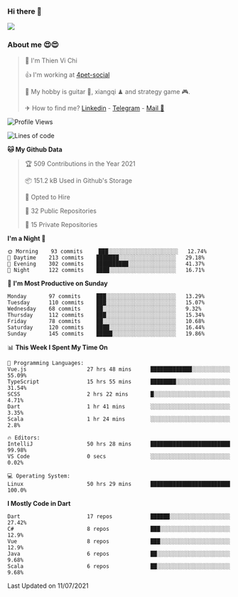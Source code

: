 ### Hi there 👋
![](https://media1.tenor.com/images/9aa4aee77151757a310fcdb4b8fd2a0a/tenor.gif?itemid=12671405)

### About me 😍😍

> 🙎 I'm Thien Vi Chi
> 
> 👍 I'm working at [4pet-social](https://github.com/4pet-social)
>
> 🥞 My hobby is guitar 🎸, xiangqi ♟ and strategy game 🎮.
> 
> ✈ How to find me? [Linkedin](https://www.linkedin.com/in/tvc12/) - [Telegram](https://t.me/yeutham212) - [Mail 📧](mailto:meomeocf98@gmail.com)
> 

<!--START_SECTION:waka-->
![Profile Views](http://img.shields.io/badge/Profile%20Views-7-blue)

![Lines of code](https://img.shields.io/badge/From%20Hello%20World%20I%27ve%20Written-745135%20lines%20of%20code-blue)

**🐱 My Github Data** 

> 🏆 509 Contributions in the Year 2021
 > 
> 📦 151.2 kB Used in Github's Storage 
 > 
> 💼 Opted to Hire
 > 
> 📜 32 Public Repositories 
 > 
> 🔑 15 Private Repositories  
 > 
**I'm a Night 🦉** 

```text
🌞 Morning    93 commits     ███░░░░░░░░░░░░░░░░░░░░░░   12.74% 
🌆 Daytime    213 commits    ███████░░░░░░░░░░░░░░░░░░   29.18% 
🌃 Evening    302 commits    ██████████░░░░░░░░░░░░░░░   41.37% 
🌙 Night      122 commits    ████░░░░░░░░░░░░░░░░░░░░░   16.71%

```
📅 **I'm Most Productive on Sunday** 

```text
Monday       97 commits     ███░░░░░░░░░░░░░░░░░░░░░░   13.29% 
Tuesday      110 commits    ███░░░░░░░░░░░░░░░░░░░░░░   15.07% 
Wednesday    68 commits     ██░░░░░░░░░░░░░░░░░░░░░░░   9.32% 
Thursday     112 commits    ███░░░░░░░░░░░░░░░░░░░░░░   15.34% 
Friday       78 commits     ██░░░░░░░░░░░░░░░░░░░░░░░   10.68% 
Saturday     120 commits    ████░░░░░░░░░░░░░░░░░░░░░   16.44% 
Sunday       145 commits    █████░░░░░░░░░░░░░░░░░░░░   19.86%

```


📊 **This Week I Spent My Time On** 

```text
💬 Programming Languages: 
Vue.js                   27 hrs 48 mins      █████████████░░░░░░░░░░░░   55.09% 
TypeScript               15 hrs 55 mins      ████████░░░░░░░░░░░░░░░░░   31.54% 
SCSS                     2 hrs 22 mins       █░░░░░░░░░░░░░░░░░░░░░░░░   4.71% 
Dart                     1 hr 41 mins        ░░░░░░░░░░░░░░░░░░░░░░░░░   3.35% 
Scala                    1 hr 24 mins        ░░░░░░░░░░░░░░░░░░░░░░░░░   2.8%

🔥 Editors: 
IntelliJ                 50 hrs 28 mins      █████████████████████████   99.98% 
VS Code                  0 secs              ░░░░░░░░░░░░░░░░░░░░░░░░░   0.02%

💻 Operating System: 
Linux                    50 hrs 29 mins      █████████████████████████   100.0%

```

**I Mostly Code in Dart** 

```text
Dart                     17 repos            ██████░░░░░░░░░░░░░░░░░░░   27.42% 
C#                       8 repos             ███░░░░░░░░░░░░░░░░░░░░░░   12.9% 
Vue                      8 repos             ███░░░░░░░░░░░░░░░░░░░░░░   12.9% 
Java                     6 repos             ██░░░░░░░░░░░░░░░░░░░░░░░   9.68% 
Scala                    6 repos             ██░░░░░░░░░░░░░░░░░░░░░░░   9.68%

```



 Last Updated on 11/07/2021
<!--END_SECTION:waka-->